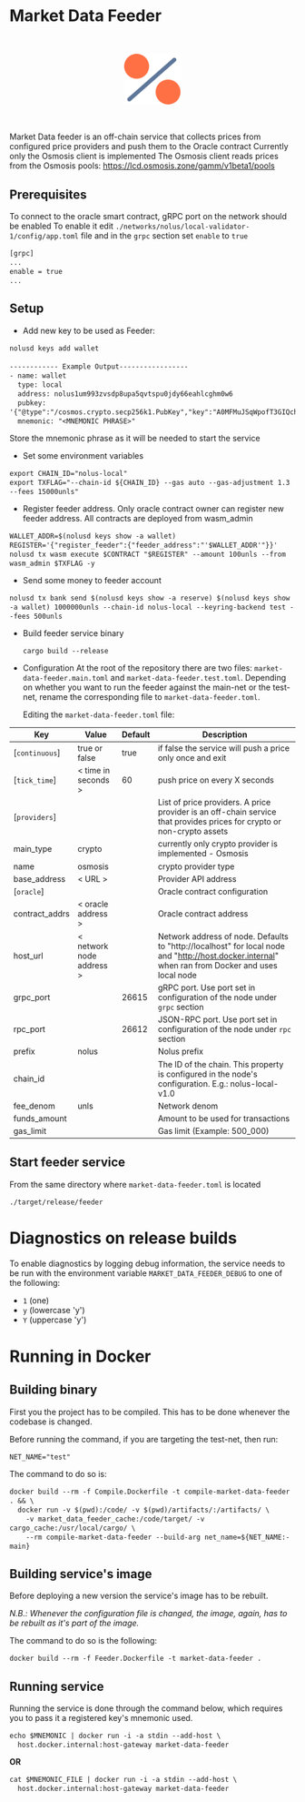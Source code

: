 # Market Data Feeder

<br /><p align="center"><img alt="Market Data Feeder" src="docs/price-feeder-logo.svg" width="100"/></p><br />

Market Data feeder is an off-chain service that collects prices from configured price providers and push them to the
Oracle contract
Currently only the Osmosis client is implemented
The Osmosis client reads prices from the Osmosis pools: https://lcd.osmosis.zone/gamm/v1beta1/pools

## Prerequisites

To connect to the oracle smart contract, gRPC port on the network should be enabled
To enable it edit `./networks/nolus/local-validator-1/config/app.toml` file and in the `grpc` section set `enable` to `true`

```shell
[grpc]
...
enable = true
...
```

## Setup

* Add new key to be used as Feeder:

```shell
nolusd keys add wallet

------------ Example Output-----------------
- name: wallet
  type: local
  address: nolus1um993zvsdp8upa5qvtspu0jdy66eahlcghm0w6
  pubkey: '{"@type":"/cosmos.crypto.secp256k1.PubKey","key":"A0MFMuJSqWpofT3GIQchGyL9bADlC5GEWu3QJHGL/XHZ"}'
  mnemonic: "<MNEMONIC PHRASE>"
```

Store the mnemonic phrase as it will be needed to start the service

* Set some environment variables

```shell
export CHAIN_ID="nolus-local"
export TXFLAG="--chain-id ${CHAIN_ID} --gas auto --gas-adjustment 1.3 --fees 15000unls"
```

* Register feeder address. Only oracle contract owner can register new feeder address. All contracts are deployed from
  wasm_admin

```shell
WALLET_ADDR=$(nolusd keys show -a wallet)
REGISTER='{"register_feeder":{"feeder_address":"'$WALLET_ADDR'"}}'
nolusd tx wasm execute $CONTRACT "$REGISTER" --amount 100unls --from wasm_admin $TXFLAG -y
```

* Send some money to feeder account

```shell
nolusd tx bank send $(nolusd keys show -a reserve) $(nolusd keys show -a wallet) 1000000unls --chain-id nolus-local --keyring-backend test --fees 500unls
```

* Build feeder service binary

  ```shell
  cargo build --release
  ```

* Configuration
  At the root of the repository there are two files: `market-data-feeder.main.toml` and `market-data-feeder.test.toml`.
  Depending on whether you want to run the feeder against the main-net or the test-net, rename the corresponding file to `market-data-feeder.toml`.

  Editing the `market-data-feeder.toml` file:

| Key            | Value                    | Default | Description                                                                                                                                       |
|----------------|--------------------------|---------|---------------------------------------------------------------------------------------------------------------------------------------------------|
| [`continuous`] | true or false            | true    | if false the service will push a price only once and exit                                                                                         |
| [`tick_time`]  | < time in seconds >      | 60      | push price on every X seconds                                                                                                                     |
| [`providers`]  |                          |         | List of price providers. A price provider is an off-chain service that provides prices for crypto or non-crypto assets                            |
| main_type      | crypto                   |         | currently only crypto provider is implemented - Osmosis                                                                                           |
| name           | osmosis                  |         | crypto provider type                                                                                                                              |
| base_address   | < URL >                  |         | Provider API address                                                                                                                              |
| [`oracle`]     |                          |         | Oracle contract configuration                                                                                                                     |
| contract_addrs | < oracle address >       |         | Oracle contract address                                                                                                                           |
| host_url       | < network node address > |         | Network address of node. Defaults to "http://localhost" for local node and "http://host.docker.internal" when ran from Docker and uses local node |
| grpc_port      |                          | 26615   | gRPC port. Use port set in configuration of the node under `grpc` section                                                                         |
| rpc_port       |                          | 26612   | JSON-RPC port. Use port set in configuration of the node under `rpc` section                                                                      |
| prefix         | nolus                    |         | Nolus prefix                                                                                                                                      |
| chain_id       |                          |         | The ID of the chain. This property is configured in the node's configuration. E.g.: nolus-local-v1.0                                              |
| fee_denom      | unls                     |         | Network denom                                                                                                                                     |
| funds_amount   |                          |         | Amount to be used for transactions                                                                                                                |
| gas_limit      |                          |         | Gas limit (Example: 500_000)                                                                                                                      |

## Start feeder service

From the same directory where `market-data-feeder.toml` is located

```shell
./target/release/feeder
```

# Diagnostics on release builds

To enable diagnostics by logging debug information, the service needs to be run
with the environment variable `MARKET_DATA_FEEDER_DEBUG` to one of the following:
* `1` (one)
* `y` (lowercase 'y')
* `Y` (uppercase 'y')

# Running in Docker

## Building binary

First you the project has to be compiled.
This has to be done whenever the codebase is changed.

Before running the command, if you are targeting the test-net, then run:

```shell
NET_NAME="test"
```

The command to do so is:

```shell
docker build --rm -f Compile.Dockerfile -t compile-market-data-feeder . && \
  docker run -v $(pwd):/code/ -v $(pwd)/artifacts/:/artifacts/ \
    -v market_data_feeder_cache:/code/target/ -v cargo_cache:/usr/local/cargo/ \
    --rm compile-market-data-feeder --build-arg net_name=${NET_NAME:-main}
```

## Building service's image

Before deploying a new version the service's image has to be rebuilt.

*N.B.: Whenever the configuration file is changed, the image, again,
has to be rebuilt as it's part of the image.*

The command to do so is the following:

```shell
docker build --rm -f Feeder.Dockerfile -t market-data-feeder .
```

## Running service

Running the service is done through the command below, which requires you to
pass it a registered key's mnemonic used.

```shell
echo $MNEMONIC | docker run -i -a stdin --add-host \
  host.docker.internal:host-gateway market-data-feeder
```

**OR**

```shell
cat $MNEMONIC_FILE | docker run -i -a stdin --add-host \
  host.docker.internal:host-gateway market-data-feeder
```
